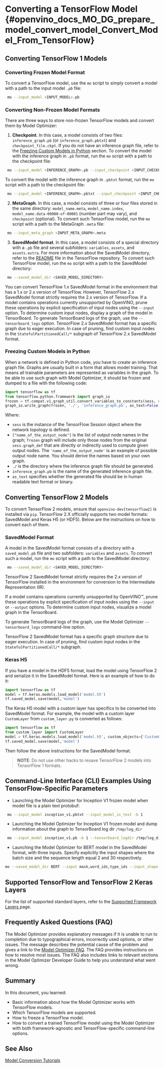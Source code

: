 # Converting a TensorFlow Model {#openvino_docs_MO_DG_prepare_model_convert_model_Convert_Model_From_TensorFlow}

## Converting TensorFlow 1 Models <a name="Convert_From_TF2X"></a>

### Converting Frozen Model Format <a name="Convert_From_TF"></a>
To convert a TensorFlow model, use the *`mo`* script to simply convert a model with a path to the input model *`.pb`* file:

```sh
 mo --input_model <INPUT_MODEL>.pb
```

### Converting Non-Frozen Model Formats <a name="loading-nonfrozen-models"></a>
There are three ways to store non-frozen TensorFlow models and convert them by Model Optimizer:

1. **Checkpoint**. In this case, a model consists of two files: `inference_graph.pb` (or `inference_graph.pbtxt`) and `checkpoint_file.ckpt`.
If you do not have an inference graph file, refer to the [Freezing Custom Models in Python](#freeze-the-tensorflow-model) section.
To convert the model with the inference graph in `.pb` format, run the `mo` script with a path to the checkpoint file:
```sh
 mo --input_model <INFERENCE_GRAPH>.pb --input_checkpoint <INPUT_CHECKPOINT>
```
To convert the model with the inference graph in `.pbtxt` format, run the `mo` script with a path to the checkpoint file:
```sh
 mo --input_model <INFERENCE_GRAPH>.pbtxt --input_checkpoint <INPUT_CHECKPOINT> --input_model_is_text
```

2. **MetaGraph**. In this case, a model consists of three or four files stored in the same directory: `model_name.meta`, `model_name.index`,
`model_name.data-00000-of-00001` (number part may vary), and `checkpoint` (optional).
To convert such TensorFlow model, run the `mo` script with a path to the MetaGraph `.meta` file:
```sh
 mo --input_meta_graph <INPUT_META_GRAPH>.meta
```

3. **SavedModel format**. In this case, a model consists of a special directory with a `.pb` file
and several subfolders: `variables`, `assets`, and `assets.extra`. For more information about the SavedModel directory, refer to the [README](https://github.com/tensorflow/tensorflow/tree/master/tensorflow/python/saved_model#components) file in the TensorFlow repository.
To convert such TensorFlow model, run the `mo` script with a path to the SavedModel directory:
```sh
 mo --saved_model_dir <SAVED_MODEL_DIRECTORY>
```

You can convert TensorFlow 1.x SavedModel format in the environment that has a 1.x or 2.x version of TensorFlow. However, TensorFlow 2.x SavedModel format strictly requires the 2.x version of TensorFlow.
If a model contains operations currently unsupported by OpenVINO, prune these operations by explicit specification of input nodes using the `--input` option.
To determine custom input nodes, display a graph of the model in TensorBoard. To generate TensorBoard logs of the graph, use the `--tensorboard_logs` option.
TensorFlow 2.x SavedModel format has a specific graph due to eager execution. In case of pruning, find custom input nodes in the `StatefulPartitionedCall/*` subgraph of TensorFlow 2.x SavedModel format.

### Freezing Custom Models in Python <a name="freeze-the-tensorflow-model"></a>
When a network is defined in Python code, you have to create an inference graph file. Graphs are usually built in a form
that allows model training. That means all trainable parameters are represented as variables in the graph.
To be able to use such graph with Model Optimizer, it should be frozen and dumped to a file with the following code:

```python
import tensorflow as tf
from tensorflow.python.framework import graph_io
frozen = tf.compat.v1.graph_util.convert_variables_to_constants(sess, sess.graph_def, ["name_of_the_output_node"])
graph_io.write_graph(frozen, './', 'inference_graph.pb', as_text=False)
```

Where:

* `sess` is the instance of the TensorFlow Session object where the network topology is defined.
* `["name_of_the_output_node"]` is the list of output node names in the graph; `frozen` graph will
    include only those nodes from the original `sess.graph_def` that are directly or indirectly used
    to compute given output nodes. The `'name_of_the_output_node'` is an example of possible output
    node name. You should derive the names based on your own graph.
* `./` is the directory where the inference graph file should be generated.
* `inference_graph.pb` is the name of the generated inference graph file.
* `as_text` specifies whether the generated file should be in human readable text format or binary.

## Converting TensorFlow 2 Models <a name="Convert_From_TF2X"></a>
To convert TensorFlow 2 models, ensure that `openvino-dev[tensorflow2]` is installed via `pip`.
TensorFlow 2.X officially supports two model formats: SavedModel and Keras H5 (or HDF5).
Below are the instructions on how to convert each of them.

### SavedModel Format
A model in the SavedModel format consists of a directory with a `saved_model.pb` file and two subfolders: `variables` and `assets`.
To convert such a model, run the `mo` script with a path to the SavedModel directory:

```sh
 mo --saved_model_dir <SAVED_MODEL_DIRECTORY>
```

TensorFlow 2 SavedModel format strictly requires the 2.x version of TensorFlow installed in the
environment for conversion to the Intermediate Representation (IR).

If a model contains operations currently unsupported by OpenVINO™,
prune these operations by explicit specification of input nodes using the `--input` or `--output`
options. To determine custom input nodes, visualize a model graph in the TensorBoard.

To generate TensorBoard logs of the graph, use the Model Optimizer `--tensorboard_logs` command-line
option.

TensorFlow 2 SavedModel format has a specific graph structure due to eager execution. In case of
pruning, find custom input nodes in the `StatefulPartitionedCall/*` subgraph.

### Keras H5
If you have a model in the HDF5 format, load the model using TensorFlow 2 and serialize it in the
SavedModel format. Here is an example of how to do it:

```python
import tensorflow as tf
model = tf.keras.models.load_model('model.h5')
tf.saved_model.save(model,'model')
```

The Keras H5 model with a custom layer has specifics to be converted into SavedModel format.
For example, the model with a custom layer `CustomLayer` from `custom_layer.py` is converted as follows:

```python
import tensorflow as tf
from custom_layer import CustomLayer
model = tf.keras.models.load_model('model.h5', custom_objects={'CustomLayer': CustomLayer})
tf.saved_model.save(model,'model')
```

Then follow the above instructions for the SavedModel format.

> **NOTE**: Do not use other hacks to resave TensorFlow 2 models into TensorFlow 1 formats.

## Command-Line Interface (CLI) Examples Using TensorFlow-Specific Parameters
* Launching the Model Optimizer for Inception V1 frozen model when model file is a plain text protobuf:

```sh
 mo --input_model inception_v1.pbtxt --input_model_is_text -b 1
```

* Launching the Model Optimizer for Inception V1 frozen model and dump information about the graph to TensorBoard log dir `/tmp/log_dir`

```sh
 mo --input_model inception_v1.pb -b 1 --tensorboard_logdir /tmp/log_dir
```

* Launching the Model Optimizer for BERT model in the SavedModel format, with three inputs. Specify explicitly the input shapes
where the batch size and the sequence length equal 2 and 30 respectively.

```sh
mo --saved_model_dir BERT --input mask,word_ids,type_ids --input_shape [2,30],[2,30],[2,30]
```

## Supported TensorFlow and TensorFlow 2 Keras Layers
For the list of supported standard layers, refer to the [Supported Framework Layers ](../Supported_Frameworks_Layers.md) page.

## Frequently Asked Questions (FAQ)
The Model Optimizer provides explanatory messages if it is unable to run to completion due to typographical errors, incorrectly used options, or other issues. The message describes the potential cause of the problem and gives a link to the [Model Optimizer FAQ](../Model_Optimizer_FAQ.md). The FAQ provides instructions on how to resolve most issues. The FAQ also includes links to relevant sections in the Model Optimizer Developer Guide to help you understand what went wrong.

## Summary
In this document, you learned:

* Basic information about how the Model Optimizer works with TensorFlow models.
* Which TensorFlow models are supported.
* How to freeze a TensorFlow model.
* How to convert a trained TensorFlow model using the Model Optimizer with both framework-agnostic and TensorFlow-specific command-line options.

## See Also
[Model Conversion Tutorials](Convert_Model_Tutorials.md)
